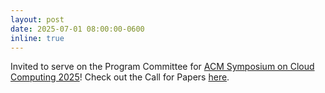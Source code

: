 ```yaml
---
layout: post
date: 2025-07-01 08:00:00-0600
inline: true
---
```


Invited to serve on the Program Committee for [ACM Symposium on Cloud Computing 2025](https://acmsocc.org/2025/)! Check out the Call for Papers [here](https://acmsocc.org/2025/papers.html).